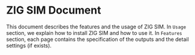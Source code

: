 # ZIG SIM Document

This document describes the features and the usage of ZIG SIM.
In `Usage` section, we explain how to install ZIG SIM and how to use it.
In `Features` section, each page contains the specification of the outputs and the detail settings (if exists).
